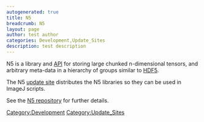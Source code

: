 ```yaml
---
autogenerated: true
title: N5
breadcrumb: N5
layout: page
author: test author
categories: Development,Update_Sites
description: test description
---
```


N5 is a library and [API](wikipedia_Application_programming_interface "wikilink") for storing large chunked n-dimensional tensors, and arbitrary meta-data in a hierarchy of groups similar to [HDF5](wikipedia_Hierarchical_Data_Format "wikilink").

The N5 [update site](update_site "wikilink") distributes the N5 libraries so they can be used in ImageJ scripts.

See the [N5 repository](https://github.com/saalfeldlab/n5) for further details.

[Category:Development](Category_Development "wikilink") [Category:Update\_Sites](Category_Update_Sites "wikilink")
